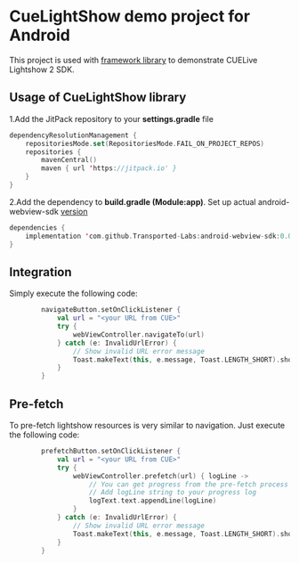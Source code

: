 # CueLightShow demo project for Android

This project is used with [framework library](https://github.com/Transported-Labs/android-webview-sdk) to demonstrate CUELive Lightshow 2 SDK.

## Usage of CueLightShow library
1.Add the JitPack repository to your **settings.gradle** file
```kotlin
dependencyResolutionManagement {
    repositoriesMode.set(RepositoriesMode.FAIL_ON_PROJECT_REPOS)
    repositories {
        mavenCentral()
        maven { url 'https://jitpack.io' }
    }
}
```
2.Add the dependency to **build.gradle (Module:app)**. Set up actual android-webview-sdk [version](https://github.com/Transported-Labs/android-webview-sdk/tags) 
```kotlin
dependencies {
    implementation 'com.github.Transported-Labs:android-webview-sdk:0.0.6'
}
```

## Integration

Simply execute the following code:

```kotlin
        navigateButton.setOnClickListener {
            val url = "<your URL from CUE>"
            try {
                webViewController.navigateTo(url)
            } catch (e: InvalidUrlError) {
                // Show invalid URL error message
                Toast.makeText(this, e.message, Toast.LENGTH_SHORT).show()
            }
        }
```
## Pre-fetch

To pre-fetch lightshow resources is very similar to navigation.
Just execute the following code:

```kotlin
        prefetchButton.setOnClickListener {
            val url = "<your URL from CUE>"
            try {
                webViewController.prefetch(url) { logLine ->
                    // You can get progress from the pre-fetch process
                    // Add logLine string to your progress log
                    logText.text.appendLine(logLine)
                }
            } catch (e: InvalidUrlError) {
                // Show invalid URL error message
                Toast.makeText(this, e.message, Toast.LENGTH_SHORT).show()
            }
        }
```
